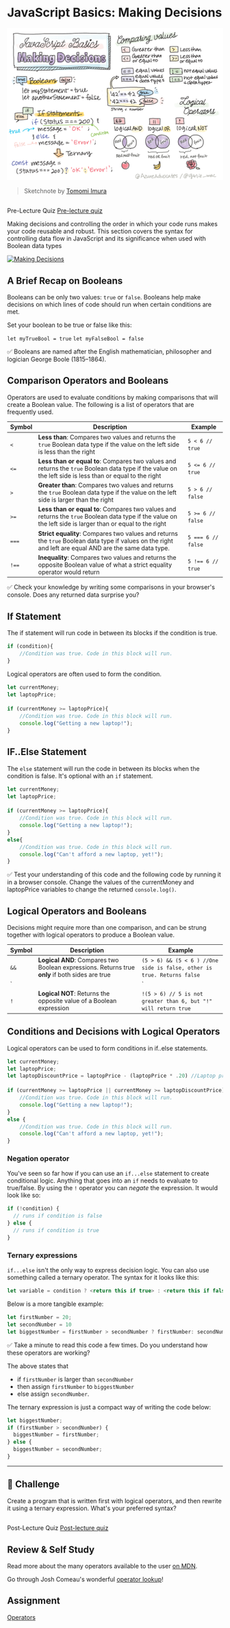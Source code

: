# JavaScript Basics: Making Decisions

![JavaScript Basics - Making decisions](images/webdev101-js-decisions.png)
> Sketchnote by [Tomomi Imura](https://twitter.com/girlie_mac)

## 
Pre-Lecture Quiz
[Pre-lecture quiz](.github/pre-lecture-quiz.md)

Making decisions and controlling the order in which your code runs makes your code reusable and robust. This section covers the syntax for controlling data flow in JavaScript and its significance when used with Boolean data types

[![Making Decisions](https://img.youtube.com/vi/SxTp8j-fMMY/0.jpg)](https://youtube.com/watch?v=SxTp8j-fMMY "Making Decisions")

## A Brief Recap on Booleans

Booleans can be only two values: `true` or `false`. Booleans help make decisions on which lines of code should run when certain conditions are met.

Set your boolean to be true or false like this:

`let myTrueBool = true`
`let myFalseBool = false`

✅ Booleans are named after the English mathematician, philosopher and logician George Boole (1815–1864).

## Comparison Operators and Booleans

Operators are used to evaluate conditions by making comparisons that will create a Boolean value. The following is a list of operators that are frequently used.

| Symbol | Description                                                                                                                                                   | Example            |
| ------ | ------------------------------------------------------------------------------------------------------------------------------------------------------------- | ------------------ |
| `<`    | **Less than**: Compares two values and returns the `true` Boolean data type if the value on the left side is less than the right                         | `5 < 6 // true`    |
| `<=`   | **Less than or equal to**: Compares two values and returns the `true` Boolean data type if the value on the left side is less than or equal to the right | `5 <= 6 // true`   |
| `>`    | **Greater than**: Compares two values and returns the `true` Boolean data type if the value on the left side is larger than the right                            | `5 > 6 // false`   |
| `>=`   | **Less than or equal to**: Compares two values and returns the `true` Boolean data type if the value on the left side is larger than or equal to the right    | `5 >= 6 // false`  |
| `===`  | **Strict equality**: Compares two values and returns the `true` Boolean data type if values on the right and left are equal AND are the same data type.       | `5 === 6 // false` |
| `!==`  | **Inequality**: Compares two values and returns the opposite Boolean value of what a strict equality operator would return                                    | `5 !== 6 // true`  |

✅ Check your knowledge by writing some comparisons in your browser's console. Does any returned data surprise you?

## If Statement

The if statement will run code in between its blocks if the condition is true.

```javascript
if (condition){
    //Condition was true. Code in this block will run.
}
```

Logical operators are often used to form the condition.

```javascript
let currentMoney;
let laptopPrice;

if (currentMoney >= laptopPrice){
    //Condition was true. Code in this block will run.
    console.log("Getting a new laptop!");
}
```

## IF..Else Statement

The `else` statement will run the code in between its blocks when the condition is false. It's optional with an `if` statement.

```javascript
let currentMoney;
let laptopPrice;

if (currentMoney >= laptopPrice){
    //Condition was true. Code in this block will run.
    console.log("Getting a new laptop!");
}
else{
    //Condition was true. Code in this block will run.
    console.log("Can't afford a new laptop, yet!");
}
```

✅ Test your understanding of this code and the following code by running it in a browser console. Change the values of the currentMoney and laptopPrice variables to change the returned `console.log()`.

## Logical Operators and Booleans

Decisions might require more than one comparison, and can be strung together with logical operators to produce a Boolean value.

| Symbol | Description                                                                                     | Example                                                                 |
| ------ | ----------------------------------------------------------------------------------------------- | ----------------------------------------------------------------------- |
| `&&`   | **Logical AND**: Compares two Boolean expressions. Returns true **only** if both sides are true | `(5 > 6) && (5 < 6 ) //One side is false, other is true. Returns false` |
| `||`   | **Logical OR**: Compares two Boolean expressions. Returns true if at least one side is true     | `(5 > 6) || (5 < 6) //One side is false, other is true. Returns true`   |
| `!`    | **Logical NOT**: Returns the opposite value of a Boolean expression                             | `!(5 > 6) // 5 is not greater than 6, but "!" will return true`         |

## Conditions and Decisions with Logical Operators

Logical operators can be used to form conditions in if..else statements.

```javascript
let currentMoney;
let laptopPrice;
let laptopDiscountPrice = laptopPrice - (laptopPrice * .20) //Laptop price at 20 percent off

if (currentMoney >= laptopPrice || currentMoney >= laptopDiscountPrice){
    //Condition was true. Code in this block will run.
    console.log("Getting a new laptop!");
}
else {
    //Condition was true. Code in this block will run.
    console.log("Can't afford a new laptop, yet!");
}
```

### Negation operator

You've seen so far how if you can use an `if...else` statement to create conditional logic. Anything that goes into an `if` needs to evaluate to true/false. By using the `!` operator you can _negate_ the expression. It would look like so:

```javascript
if (!condition) {
  // runs if condition is false
} else {
  // runs if condition is true
}
```

### Ternary expressions

`if...else` isn't the only way to express decision logic. You can also use something called a ternary operator. The syntax for it looks like this:

```javascript
let variable = condition ? <return this if true> : <return this if false>`
```

Below is a more tangible example:

```javascript
let firstNumber = 20;
let secondNumber = 10
let biggestNumber = firstNumber > secondNumber ? firstNumber: secondNumber;
```

✅ Take a minute to read this code a few times. Do you understand how these operators are working?

The above states that 
- if `firstNumber` is larger than `secondNumber` 
- then assign `firstNumber` to `biggestNumber` 
- else assign `secondNumber`. 
  
The ternary expression is just a compact way of writing the code below:

```javascript
let biggestNumber;
if (firstNumber > secondNumber) {
  biggestNumber = firstNumber;
} else {
  biggestNumber = secondNumber;
}
```

---

## 🚀 Challenge

Create a program that is written first with logical operators, and then rewrite it using a ternary expression. What's your preferred syntax?

## 
Post-Lecture Quiz
[Post-lecture quiz](.github/post-lecture-quiz.md)

## Review & Self Study

Read more about the many operators available to the user [on MDN](https://developer.mozilla.org/en-US/docs/Web/JavaScript/Reference/Operators).

Go through Josh Comeau's wonderful [operator lookup](https://joshwcomeau.com/operator-lookup/)!

## Assignment

[Operators](assignment.md)
